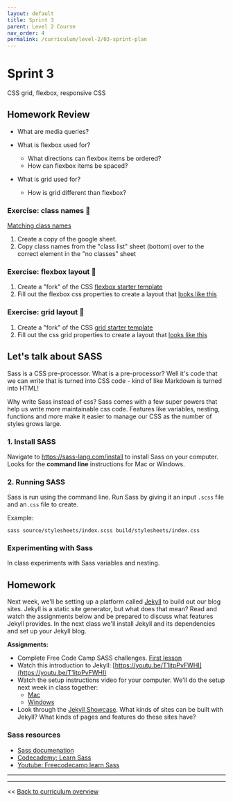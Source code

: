 ```yaml
---
layout: default
title: Sprint 3
parent: Level 2 Course
nav_order: 4
permalink: /curriculum/level-2/03-sprint-plan
---
```


# Sprint 3

CSS grid, flexbox, responsive CSS


## Homework Review

- What are media queries? 

- What is flexbox used for?
  - What directions can flexbox items be ordered? 
  - How can flexbox items be spaced? 
  
- What is grid used for? 
  - How is grid different than flexbox?
  
### Exercise: class names 📝

[Matching class names](https://docs.google.com/spreadsheets/d/1jhtMS3pUmA2Pj-Pt8Z_RJ80224rv1IVC1MPSkCryHZQ/edit?usp=sharing) 

1. Create a copy of the google sheet. 
1. Copy class names from the "class list" sheet (bottom) over to the correct element in the "no classes" sheet

### Exercise: flexbox layout 📝

1. Create a "fork" of the CSS [flexbox starter template](https://codepen.io/cocarson-the-lessful/pen/MWgxXya)
1. Fill out the flexbox css properties to create a layout that [looks like this](https://codepen.io/cocarson-the-lessful/full/qBWvKpp)

### Exercise: grid layout 📝

1. Create a "fork" of the CSS [grid starter template](https://codepen.io/cocarson-the-lessful/pen/RwbdJev?editors=1100)
1. Fill out the css grid properties to create a layout that [looks like this](https://codepen.io/cocarson-the-lessful/full/qBWvKpp)

## Let's talk about SASS

Sass is a CSS pre-processor. What is a pre-processor? Well it's code that we can write that is turned into CSS code - kind of like Markdown is turned into HTML! 

Why write Sass instead of css? Sass comes with a few super powers that help us write more maintainable css code. Features like variables, nesting, functions and more make it easier to manage our CSS as the number of styles grows large.

### 1. Install SASS

Navigate to https://sass-lang.com/install to install Sass on your computer. Looks for the **command line** instructions for Mac or Windows.

### 2. Running SASS

Sass is run using the command line. Run Sass by giving it an input `.scss` file and an`.css` file to create.

Example:

```
sass source/stylesheets/index.scss build/stylesheets/index.css
```

### Experimenting with Sass

In class experiments with Sass variables and nesting.


## Homework

Next week, we'll be setting up a platform called [Jekyll](https://jekyllrb.com) to build out our blog sites. Jekyll is a static site generator, but what does that mean? Read and watch the assignments below and be prepared to discuss what features Jekyll provides. In the next class we'll install Jekyll and its dependencies and set up your Jekyll blog.


**Assignments:**

- Complete Free Code Camp SASS challenges. [First lesson](https://learn.freecodecamp.org/front-end-libraries/sass)
- Watch this introduction to Jekyll: [https://youtu.be/T1itpPvFWHI](https://youtu.be/T1itpPvFWHI)
- Watch the setup instructions video for your computer. We'll do the setup next week in class together:
	- [Mac](https://youtu.be/WhrU9m82Wm8)
	- [Windows](https://youtu.be/LfP7Y9Ja6Qc)
- Look through the [Jekyll Showcase](https://jekyllrb.com/showcase/). What kinds of sites can be built with Jekyll? What kinds of pages and features do these sites have?

### Sass resources

- [Sass documenation](https://sass-lang.com/guide)
- [Codecademy: Learn Sass](https://www.codecademy.com/learn/learn-sass)
- [Youtube: Freecodecamp learn Sass](https://www.youtube.com/watch?v=_a5j7KoflTs)

---

---
<< [Back to curriculum overview](../level-2)
